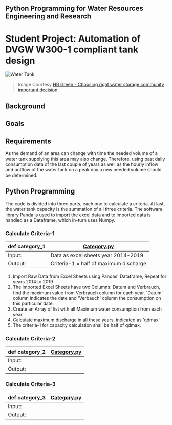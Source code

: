 ## Python Programming for Water Resources Engineering and Research
# Student Project: Automation of DVGW W300-1 compliant tank design
![Water Tank](https://www.hrgreen.com/wp-content/uploads/2022/03/HRG-Pasadena-water_0855-scaled-1.jpg)
> Image Courtesy
[HR Green - Choosing right water storage community important decision](https://www.hrgreen.com/blog/choosing-right-water-storage-community-important-decision/)

## Background

## Goals

## Requirements

As the demand of an area can change with time the needed volume of a water tank supplying this area may also change. Therefore, using past daily consumption data of the last couple of years as well as the hourly inflow and outflow of the water tank on a peak day a new needed volume should be determined.

## Python Programming
The code is divided into three parts, each one to calculate a criteria. At last, the water tank capacity is the summation of all three criteria. The software library Panda is used to import the excel data and to imported data is handled as a Dataframe, which in-turn uses Numpy.

### Calculate Criteria-1 
| def category_1 | [Category.py](https://github.com/DavidWAREM/Tank-Callculation/blob/74b91ba8ef6bdda234eab08cb95ee560278004be/Category.py#L18) |
| --------- | ----------- |
| Input:    | Data as excel sheets year 2014-2019    |
| Output:   | Criteria-1 = half of maximum discharge |

1. Import Raw Data from Excel Sheets using Pandas' Dataframe, Repeat for years 2014 to 2019
2. The imported Excel Sheets have two Columns: Datum and Verbrauch, find the maximum value from Verbrauch column for each year. 'Datum' column indicates the date and 'Verbauch' column the consumption on this particular date.
3. Create an Array of list with all Maximum water consumption from each year.
4. Calculate maximum discharge in all these years, indicated as 'qdmax'
5. The criteria-1 for capacity calculation shall be half of qdmax.


### Calculate Criteria-2 
| def category_2 | [Category.py](https://github.com/DavidWAREM/Tank-Callculation/blob/74b91ba8ef6bdda234eab08cb95ee560278004be/Category.py#L64) |
| --------- | ----------- |
| Input:    |     |
| Output:   |     |

### Calculate Criteria-3 
| def category_3 | [Category.py](https://github.com/DavidWAREM/Tank-Callculation/blob/74b91ba8ef6bdda234eab08cb95ee560278004be/Category.py#L281) |
| --------- | ----------- |
| Input:    |     |
| Output:   |     |
